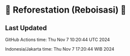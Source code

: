 
# 🌳 Reforestation (Reboisasi) 🌲

## Last Updated

GitHub Actions time: Thu Nov  7 10:20:44 UTC 2024

Indonesia/Jakarta time: Thu Nov  7 17:20:44 WIB 2024
